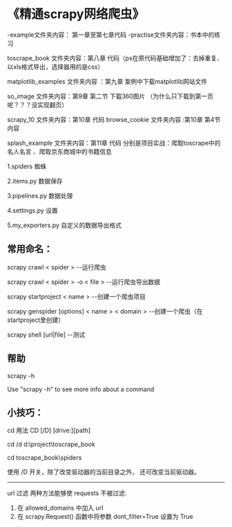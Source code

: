 # 《精通scrapy网络爬虫》 
  -example文件夹内容： 第一章至第七章代码 
  -practise文件夹内容：书本中的练习

  toscrape_book 文件夹内容：第八章 代码（ps在原代码基础增加了：去掉重复、以xls格式导出，选择器用的是css）

  matplotlib_examples 文件夹内容 ：第九章 案例中下载matplotlib网站文件

  so_image 文件夹内容：第9章 第二节 下载360图片 （为什么只下载到第一页呢？？？没实现翻页）

  scrapy_10 文件夹内容：第10章 代码
  browse_cookie 文件夹内容 :第10章 第4节 内容
  
  splash_example 文件夹内容：第11章 代码 分别是项目实战：爬取toscrape中的名人名言 、爬取京东商城中的书籍信息
  
  

1.spiders 蜘蛛

2.items.py 数据保存

3.pipelines.py 数据处理

4.settings.py 设置

5.my_exporters.py 自定义的数据导出格式


## 常用命名：

scrapy crawl < spider > --运行爬虫
  
scrapy crawl < spider > -o < file > --运行爬虫导出数据

scrapy startproject < name > --创建一个爬虫项目
  
scrapy genspider [options] < name >  < domain > --创建一个爬虫（在startproject里创建）

scrapy shell [url|file] --测试

## 帮助

scrapy -h

Use "scrapy <command> -h" to see more info about a command


## 小技巧：

cd 用法 CD [/D] [drive:][path]

cd /d d:\project\toscrape_book

cd toscrape_book\spiders

使用 /D 开关，除了改变驱动器的当前目录之外， 还可改变当前驱动器。

-----------------------
url 过滤
两种方法能够使 requests 不被过滤: 
1. 在 allowed_domains 中加入 url 
2. 在 scrapy.Request() 函数中将参数 dont_filter=True 设置为 True
